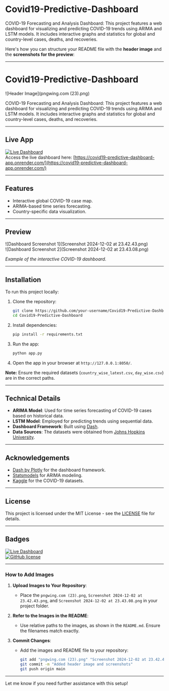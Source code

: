 # Covid19-Predictive-Dashboard
COVID-19 Forecasting and Analysis Dashboard: This project features a web dashboard for visualizing and predicting COVID-19 trends using ARIMA and LSTM models. It includes interactive graphs and statistics for global and country-level cases, deaths, and recoveries.


Here's how you can structure your README file with the **header image** and the **screenshots for the preview**:

---

# Covid19-Predictive-Dashboard  
![Header Image](pngwing.com (23).png)

COVID-19 Forecasting and Analysis Dashboard: This project features a web dashboard for visualizing and predicting COVID-19 trends using ARIMA and LSTM models. It includes interactive graphs and statistics for global and country-level cases, deaths, and recoveries.

---

## Live App  
[![Live Dashboard](https://img.shields.io/badge/Live-Dashboard-brightgreen)](https://covid19-predictive-dashboard-app.onrender.com)  
Access the live dashboard here: [https://covid19-predictive-dashboard-app.onrender.com/](https://covid19-predictive-dashboard-app.onrender.com/)

---

## Features  
- Interactive global COVID-19 case map.  
- ARIMA-based time series forecasting.  
- Country-specific data visualization.  

---

## Preview  
![Dashboard Screenshot 1](Screenshot 2024-12-02 at 23.42.43.png)  
![Dashboard Screenshot 2](Screenshot 2024-12-02 at 23.43.08.png)  

*Example of the interactive COVID-19 dashboard.*

---

## Installation  
To run this project locally:  

1. Clone the repository:
   ```bash
   git clone https://github.com/your-username/Covid19-Predictive-Dashboard.git
   cd Covid19-Predictive-Dashboard
   ```
2. Install dependencies:
   ```bash
   pip install -r requirements.txt
   ```
3. Run the app:
   ```bash
   python app.py
   ```
4. Open the app in your browser at `http://127.0.0.1:8050/`.

**Note:** Ensure the required datasets (`country_wise_latest.csv`, `day_wise.csv`) are in the correct paths.

---

## Technical Details  
- **ARIMA Model**: Used for time series forecasting of COVID-19 cases based on historical data.  
- **LSTM Model**: Employed for predicting trends using sequential data.  
- **Dashboard Framework**: Built using [Dash](https://dash.plotly.com/).  
- **Data Sources**: The datasets were obtained from [Johns Hopkins University](https://github.com/CSSEGISandData/COVID-19).  

---

## Acknowledgements  
- [Dash by Plotly](https://dash.plotly.com/) for the dashboard framework.  
- [Statsmodels](https://www.statsmodels.org/stable/index.html) for ARIMA modeling.  
- [Kaggle](https://www.kaggle.com/) for the COVID-19 datasets.  

---

## License  
This project is licensed under the MIT License - see the [LICENSE](LICENSE) file for details.  

---

## Badges  
[![Live Dashboard](https://img.shields.io/badge/Live-Dashboard-brightgreen)](https://covid19-predictive-dashboard-app.onrender.com)  
[![GitHub license](https://img.shields.io/github/license/your-username/Covid19-Predictive-Dashboard)](LICENSE)  

---

### **How to Add Images**

1. **Upload Images to Your Repository**:
   - Place the `pngwing.com (23).png`, `Screenshot 2024-12-02 at 23.42.43.png`, and `Screenshot 2024-12-02 at 23.43.08.png` in your project folder.

2. **Refer to the Images in the README**:
   - Use relative paths to the images, as shown in the `README.md`. Ensure the filenames match exactly.

3. **Commit Changes**:
   - Add the images and README file to your repository:
     ```bash
     git add "pngwing.com (23).png" "Screenshot 2024-12-02 at 23.42.43.png" "Screenshot 2024-12-02 at 23.43.08.png" README.md
     git commit -m "Added header image and screenshots"
     git push origin main
     ```

---

Let me know if you need further assistance with this setup!

